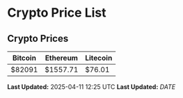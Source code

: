 # Crypto Price List

## Crypto Prices
| Bitcoin | Ethereum | Litecoin |
| ------- | -------- | -------- |
| $82091 | $1557.71 | $76.01 |
**Last Updated:** 2025-04-11 12:25 UTC
**Last Updated:** $DATE$
